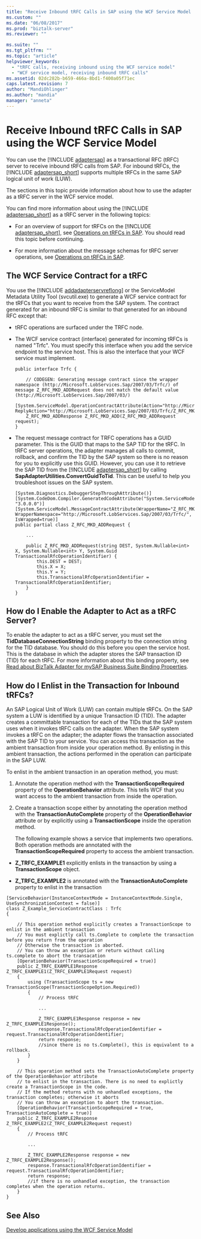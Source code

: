 ```yaml
---
title: "Receive Inbound tRFC Calls in SAP using the WCF Service Model | Microsoft Docs"
ms.custom: ""
ms.date: "06/08/2017"
ms.prod: "biztalk-server"
ms.reviewer: ""

ms.suite: ""
ms.tgt_pltfrm: ""
ms.topic: "article"
helpviewer_keywords: 
  - "tRFC calls, receiving inbound using the WCF service model"
  - "WCF service model, receiving inbound tRFC calls"
ms.assetid: 02dc282b-b659-466a-8bd1-f400a05f71ec
caps.latest.revision: 7
author: "MandiOhlinger"
ms.author: "mandia"
manager: "anneta"
---
```

# Receive Inbound tRFC Calls in SAP using the WCF Service Model
You can use the [!INCLUDE [adaptersap](../../includes/adaptersap-md.md)] as a transactional RFC (tRFC) server to receive inbound tRFC calls from SAP. For inbound tRFCs, the [!INCLUDE [adaptersap_short](../../includes/adaptersap-short-md.md)] supports multiple tRFCs in the same SAP logical unit of work (LUW).  
  
 The sections in this topic provide information about how to use the adapter as a tRFC server in the WCF service model.  
  
 You can find more information about using the [!INCLUDE [adaptersap_short](../../includes/adaptersap-short-md.md)] as a tRFC server in the following topics:  
  
- For an overview of support for tRFCs on the [!INCLUDE [adaptersap_short](../../includes/adaptersap-short-md.md)], see [Operations on tRFCs in SAP](../../adapters-and-accelerators/adapter-sap/operations-on-trfcs-in-sap.md). You should read this topic before continuing.  
  
- For more information about the message schemas for tRFC server operations, see [Operations on tRFCs in SAP](../../adapters-and-accelerators/adapter-sap/operations-on-trfcs-in-sap.md).  
  
## The WCF Service Contract for a tRFC  
 You use the [!INCLUDE [addadapterservreflong](../../includes/addadapterservreflong-md.md)] or the ServiceModel Metadata Utility Tool (svcutil.exe) to generate a WCF service contract for the tRFCs that you want to receive from the SAP system. The contract generated for an inbound tRFC is similar to that generated for an inbound RFC except that:  
  
- tRFC operations are surfaced under the TRFC node.  
  
- The WCF service contract (interface) generated for incoming tRFCs is named "Trfc". You must specify this interface when you add the service endpoint to the service host. This is also the interface that your WCF service must implement.  
  
  ```  
  public interface Trfc {  
  
      // CODEGEN: Generating message contract since the wrapper namespace (http://Microsoft.LobServices.Sap/2007/03/Trfc/) of message Z_RFC_MKD_ADDRequest does not match the default value (http://Microsoft.LobServices.Sap/2007/03/)  
      [System.ServiceModel.OperationContractAttribute(Action="http://Microsoft.LobServices.Sap/2007/03/Trfc/Z_RFC_MKD_ADD", ReplyAction="http://Microsoft.LobServices.Sap/2007/03/Trfc/Z_RFC_MKD_ADD/response")]  
      Z_RFC_MKD_ADDResponse Z_RFC_MKD_ADD(Z_RFC_MKD_ADDRequest request);  
  }  
  ```  
  
- The request message contract for TRFC operations has a GUID parameter. This is the GUID that maps to the SAP TID for the tRFC. In tRFC server operations, the adapter manages all calls to commit, rollback, and confirm the TID by the SAP system so there is no reason for you to explicitly use this GUID. However, you can use it to retrieve the SAP TID from the [!INCLUDE [adaptersap_short](../../includes/adaptersap-short-md.md)] by calling <strong>SapAdapterUtilities.ConvertGuidToTid</strong>. This can be useful to help you troubleshoot issues on the SAP system.  
  
  ```  
  [System.Diagnostics.DebuggerStepThroughAttribute()]  
  [System.CodeDom.Compiler.GeneratedCodeAttribute("System.ServiceModel", "3.0.0.0")]  
  [System.ServiceModel.MessageContractAttribute(WrapperName="Z_RFC_MKD_ADD", WrapperNamespace="http://Microsoft.LobServices.Sap/2007/03/Trfc/", IsWrapped=true)]  
  public partial class Z_RFC_MKD_ADDRequest {  
  
      ...  
  
      public Z_RFC_MKD_ADDRequest(string DEST, System.Nullable<int> X, System.Nullable<int> Y, System.Guid TransactionalRfcOperationIdentifier) {  
          this.DEST = DEST;  
          this.X = X;  
          this.Y = Y;  
          this.TransactionalRfcOperationIdentifier = TransactionalRfcOperationIdentifier;  
      }  
  }  
  
  ```  
  
## How do I Enable the Adapter to Act as a tRFC Server?  
 To enable the adapter to act as a tRFC server, you must set the **TidDatabaseConnectionString** binding property to the connection string for the TID database. You should do this before you open the service host. This is the database in which the adapter stores the SAP transaction ID (TID) for each tRFC. For more information about this binding property, see [Read about BizTalk Adapter for mySAP Business Suite Binding Properties](../../adapters-and-accelerators/adapter-sap/read-about-biztalk-adapter-for-mysap-business-suite-binding-properties.md).  
  
## How do I Enlist in the Transaction for Inbound tRFCs?  
 An SAP Logical Unit of Work (LUW) can contain multiple tRFCs. On the SAP system a LUW is identified by a unique Transaction ID (TID). The adapter creates a committable transaction for each of the TIDs that the SAP system uses when it invokes tRFC calls on the adapter. When the SAP system invokes a tRFC on the adapter; the adapter flows the transaction associated with the SAP TID to your service. You can access this transaction as the ambient transaction from inside your operation method. By enlisting in this ambient transaction, the actions performed in the operation can participate in the SAP LUW.  
  
 To enlist in the ambient transaction in an operation method, you must:  
  
1. Annotate the operation method with the **TransactionScopeRequired** property of the **OperationBehavior** attribute. This tells WCF that you want access to the ambient transaction from inside the operation.  
  
2. Create a transaction scope either by annotating the operation method with the **TransactionAutoComplete** property of the **OperationBehavior** attribute or by explicitly using a **TransactionScope** inside the operation method.  
  
   The following example shows a service that implements two operations. Both operation methods are annotated with the **TransactionScopeRequired** property to access the ambient transaction.  
  
-   **Z_TRFC_EXAMPLE1** explicitly enlists in the transaction by using a **TransactionScope** object.  
  
-   **Z_TRFC_EXAMPLE2** is annotated with the **TransactionAutoComplete** property to enlist in the transaction  
  
```  
[ServiceBehavior(InstanceContextMode = InstanceContextMode.Single, UseSynchronizationContext = false)]  
class Z_Example_ServiceContractClass : Trfc  
{  
  
    // This operation method explicitly creates a TransactionScope to enlist in the ambient transaction  
    // You must explictly call ts.Complete to complete the transaction before you return from the operation  
    // Otherwise the transaction is aborted.  
    // You can throw an exception or return without calling ts.complete to abort the transacation  
    [OperationBehavior(TransactionScopeRequired = true)]  
    public Z_TRFC_EXAMPLE1Response Z_TRFC_EXAMPLE1(Z_TRFC_EXAMPLE1Request request)  
    {  
        using (TransactionScope ts = new TransactionScope(TransactionScopeOption.Required))  
        {  
            // Process tRFC  
  
            ...  
  
            Z_TRFC_EXAMPLE1Response response = new Z_TRFC_EXAMPLE1Response();  
            response.TransactionalRfcOperationIdentifier = request.TransactionalRfcOperationIdentifier;  
            return response;  
            //since there is no ts.Complete(), this is equivalent to a rollback.  
        }  
    }  
  
    // This operation method sets the TransactionAutoComplete property of the OperationBehavior attribute  
    // to enlist in the transaction. There is no need to explictly create a TransactionScope in the code.  
    // If the method returns with no unhandled exceptions, the transaction completes; otherwise it aborts  
    // You can throw an exception to abort the transaction.  
    [OperationBehavior(TransactionScopeRequired = true, TransactionAutoComplete = true)]  
    public Z_TRFC_EXAMPLE2Response Z_TRFC_EXAMPLE2(Z_TRFC_EXAMPLE2Request request)  
    {  
        // Process tRFC  
  
        ...  
  
        Z_TRFC_EXAMPLE2Response response = new Z_TRFC_EXAMPLE2Response();  
        response.TransactionalRfcOperationIdentifier = request.TransactionalRfcOperationIdentifier;  
        return response;  
        //if there is no unhandled exception, the transaction completes when the operation returns.  
    }  
}  
```  
  
## See Also  
[Develop applications using the WCF Service Model](../../adapters-and-accelerators/adapter-sap/develop-sap-applications-using-the-wcf-service-model.md)